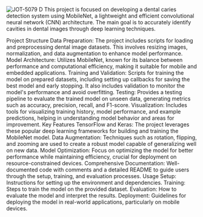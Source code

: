 ![JOT-5079 D](https://github.com/user-attachments/assets/28ca6588-aedb-4c55-adc7-22c7f2434079)
This project is focused on developing a dental caries detection system using MobileNet, a lightweight and efficient convolutional neural network (CNN) architecture. The main goal is to accurately identify cavities in dental images through deep learning techniques.

Project Structure
Data Preparation: The project includes scripts for loading and preprocessing dental image datasets. This involves resizing images, normalization, and data augmentation to enhance model performance.
Model Architecture: Utilizes MobileNet, known for its balance between performance and computational efficiency, making it suitable for mobile and embedded applications.
Training and Validation: Scripts for training the model on prepared datasets, including setting up callbacks for saving the best model and early stopping. It also includes validation to monitor the model's performance and avoid overfitting.
Testing: Provides a testing pipeline to evaluate the trained model on unseen data, generating metrics such as accuracy, precision, recall, and F1-score.
Visualization: Includes tools for visualizing training history, model performance, and example predictions, helping in understanding model behavior and areas for improvement.
Key Features
TensorFlow and Keras: The project leverages these popular deep learning frameworks for building and training the MobileNet model.
Data Augmentation: Techniques such as rotation, flipping, and zooming are used to create a robust model capable of generalizing well on new data.
Model Optimization: Focus on optimizing the model for better performance while maintaining efficiency, crucial for deployment on resource-constrained devices.
Comprehensive Documentation: Well-documented code with comments and a detailed README to guide users through the setup, training, and evaluation processes.
Usage
Setup: Instructions for setting up the environment and dependencies.
Training: Steps to train the model on the provided dataset.
Evaluation: How to evaluate the model and interpret the results.
Deployment: Guidelines for deploying the model in real-world applications, particularly on mobile devices.
